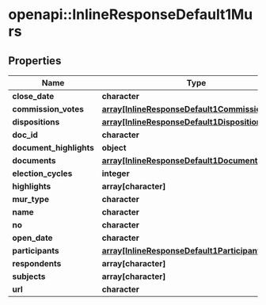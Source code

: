 # openapi::InlineResponseDefault1Murs


## Properties
Name | Type | Description | Notes
------------ | ------------- | ------------- | -------------
**close_date** | **character** |  | [optional] 
**commission_votes** | [**array[InlineResponseDefault1CommissionVotes]**](inline_response_default_1_commission_votes.md) |  | [optional] 
**dispositions** | [**array[InlineResponseDefault1Dispositions]**](inline_response_default_1_dispositions.md) |  | [optional] 
**doc_id** | **character** |  | [optional] 
**document_highlights** | **object** |  | [optional] 
**documents** | [**array[InlineResponseDefault1Documents]**](inline_response_default_1_documents.md) |  | [optional] 
**election_cycles** | **integer** |  | [optional] 
**highlights** | **array[character]** |  | [optional] 
**mur_type** | **character** |  | [optional] 
**name** | **character** |  | [optional] 
**no** | **character** |  | [optional] 
**open_date** | **character** |  | [optional] 
**participants** | [**array[InlineResponseDefault1Participants]**](inline_response_default_1_participants.md) |  | [optional] 
**respondents** | **array[character]** |  | [optional] 
**subjects** | **array[character]** |  | [optional] 
**url** | **character** |  | [optional] 


